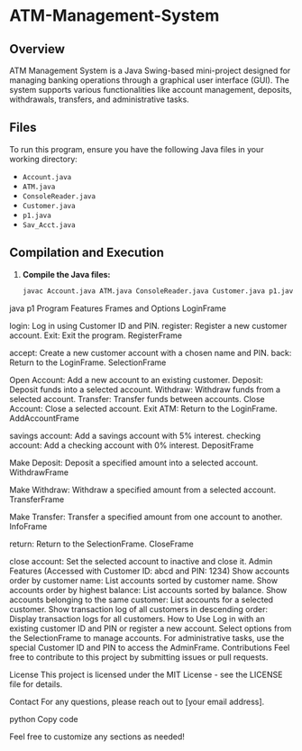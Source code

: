 # ATM-Management-System

## Overview
ATM Management System is a Java Swing-based mini-project designed for managing banking operations through a graphical user interface (GUI). The system supports various functionalities like account management, deposits, withdrawals, transfers, and administrative tasks.

## Files
To run this program, ensure you have the following Java files in your working directory:
- `Account.java`
- `ATM.java`
- `ConsoleReader.java`
- `Customer.java`
- `p1.java`
- `Sav_Acct.java`

## Compilation and Execution
1. **Compile the Java files:**
   ```sh
   javac Account.java ATM.java ConsoleReader.java Customer.java p1.java Sav_Acct.java
java p1
Program Features
Frames and Options
LoginFrame

login: Log in using Customer ID and PIN.
register: Register a new customer account.
Exit: Exit the program.
RegisterFrame

accept: Create a new customer account with a chosen name and PIN.
back: Return to the LoginFrame.
SelectionFrame

Open Account: Add a new account to an existing customer.
Deposit: Deposit funds into a selected account.
Withdraw: Withdraw funds from a selected account.
Transfer: Transfer funds between accounts.
Close Account: Close a selected account.
Exit ATM: Return to the LoginFrame.
AddAccountFrame

savings account: Add a savings account with 5% interest.
checking account: Add a checking account with 0% interest.
DepositFrame

Make Deposit: Deposit a specified amount into a selected account.
WithdrawFrame

Make Withdraw: Withdraw a specified amount from a selected account.
TransferFrame

Make Transfer: Transfer a specified amount from one account to another.
InfoFrame

return: Return to the SelectionFrame.
CloseFrame

close account: Set the selected account to inactive and close it.
Admin Features (Accessed with Customer ID: abcd and PIN: 1234)
Show accounts order by customer name: List accounts sorted by customer name.
Show accounts order by highest balance: List accounts sorted by balance.
Show accounts belonging to the same customer: List accounts for a selected customer.
Show transaction log of all customers in descending order: Display transaction logs for all customers.
How to Use
Log in with an existing customer ID and PIN or register a new account.
Select options from the SelectionFrame to manage accounts.
For administrative tasks, use the special Customer ID and PIN to access the AdminFrame.
Contributions
Feel free to contribute to this project by submitting issues or pull requests.

License
This project is licensed under the MIT License - see the LICENSE file for details.

Contact
For any questions, please reach out to [your email address].

python
Copy code

Feel free to customize any sections as needed!





